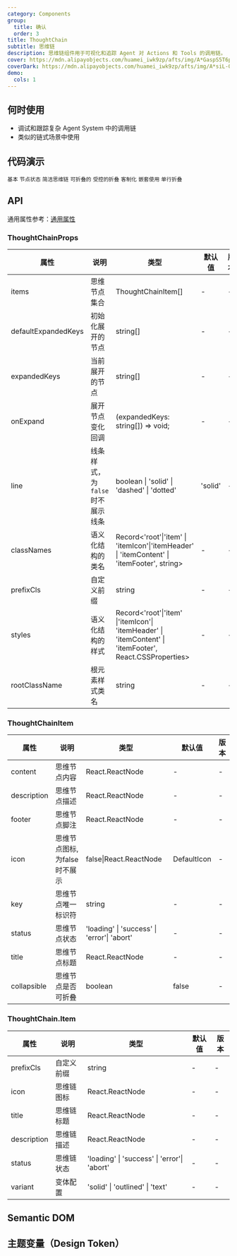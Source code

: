 ```yaml
---
category: Components
group:
  title: 确认
  order: 3
title: ThoughtChain
subtitle: 思维链
description: 思维链组件用于可视化和追踪 Agent 对 Actions 和 Tools 的调用链。
cover: https://mdn.alipayobjects.com/huamei_iwk9zp/afts/img/A*GaspS5T6proAAAAAAAAAAAAADgCCAQ/original
coverDark: https://mdn.alipayobjects.com/huamei_iwk9zp/afts/img/A*siL-Qpl794sAAAAAAAAAAAAADgCCAQ/original
demo:
  cols: 1
---
```


## 何时使用

- 调试和跟踪复杂 Agent System 中的调用链
- 类似的链式场景中使用

## 代码演示

<!-- prettier-ignore -->
<code src="./demo/basic.tsx" background="grey">基本</code>
<code src="./demo/status.tsx" background="grey">节点状态</code>
<code src="./demo/simple.tsx">简洁思维链</code>
<code src="./demo/collapsible.tsx" background="grey">可折叠的</code>
<code src="./demo/controlled-collapsible" background="grey">受控的折叠</code>
<code src="./demo/customization.tsx" background="grey">客制化</code>
<code src="./demo/nested.tsx" background="grey">嵌套使用</code>
<code src="./demo/single-row.tsx" background="grey">单行折叠</code>

## API

通用属性参考：[通用属性](/docs/react/common-props)

### ThoughtChainProps

| 属性 | 说明 | 类型 | 默认值 | 版本 |
| --- | --- | --- | --- | --- |
| items | 思维节点集合 | ThoughtChainItem[] | - | - |
| defaultExpandedKeys | 初始化展开的节点 | string[] | - | - |
| expandedKeys | 当前展开的节点 | string[] | - | - |
| onExpand | 展开节点变化回调 | (expandedKeys: string[]) => void; | - | - |
| line | 线条样式，为`false` 时不展示线条 | boolean \| 'solid' \| 'dashed' \| 'dotted‌' | 'solid' | - |
| classNames | 语义化结构的类名 | Record<'root'\|'item' \| 'itemIcon'\|'itemHeader' \| 'itemContent' \| 'itemFooter', string> | - | - |
| prefixCls | 自定义前缀 | string | - | - |
| styles | 语义化结构的样式 | Record<'root'\|'item' \|'itemIcon'\| 'itemHeader' \| 'itemContent' \| 'itemFooter', React.CSSProperties> | - | - |
| rootClassName | 根元素样式类名 | string | - | - |

### ThoughtChainItem

| 属性 | 说明 | 类型 | 默认值 | 版本 |
| --- | --- | --- | --- | --- |
| content | 思维节点内容 | React.ReactNode | - | - |
| description | 思维节点描述 | React.ReactNode | - | - |
| footer | 思维节点脚注 | React.ReactNode | - | - |
| icon | 思维节点图标,为false时不展示 | false\|React.ReactNode | DefaultIcon | - |
| key | 思维节点唯一标识符 | string | - | - |
| status | 思维节点状态 | 'loading' \| 'success' \| 'error'\| 'abort' | - | - |
| title | 思维节点标题 | React.ReactNode | - | - |
| collapsible | 思维节点是否可折叠 | boolean | false | - |

### ThoughtChain.Item

| 属性        | 说明       | 类型                                        | 默认值 | 版本 |
| ----------- | ---------- | ------------------------------------------- | ------ | ---- |
| prefixCls   | 自定义前缀 | string                                      | -      | -    |
| icon        | 思维链图标 | React.ReactNode                             | -      | -    |
| title       | 思维链标题 | React.ReactNode                             | -      | -    |
| description | 思维链描述 | React.ReactNode                             | -      | -    |
| status      | 思维链状态 | 'loading' \| 'success' \| 'error'\| 'abort' | -      | -    |
| variant     | 变体配置   | 'solid' \| 'outlined' \| 'text'             | -      | -    |

## Semantic DOM

<code src="./demo/_semantic.tsx" simplify="true"></code>

## 主题变量（Design Token）

<ComponentTokenTable component="ThoughtChain"></ComponentTokenTable>
